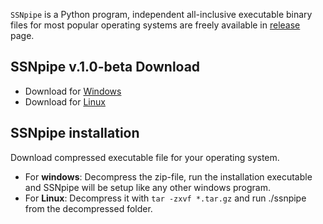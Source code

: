 `SSNpipe` is a Python program, independent all-inclusive executable binary files for most popular operating systems are freely available in [release](https://github.com/ahvdk/ssnpipe/releases) page.

## SSNpipe v.1.0-beta Download
- Download for [Windows](https://github.com/ahvdk/SSNpipe/releases/download/v.1.0-beta/SSNpipe_windows.zip)
- Download for [Linux](https://github.com/ahvdk/SSNpipe/releases/download/v.1.0-beta/SSNpipe_unix.tar.gz)

## SSNpipe installation
Download compressed executable file for your operating system.

- For **windows**: Decompress the zip-file, run the installation executable and SSNpipe will be setup like any other windows program.
- For **Linux**: Decompress it with `tar -zxvf *.tar.gz` and run ./ssnpipe from the decompressed folder.

